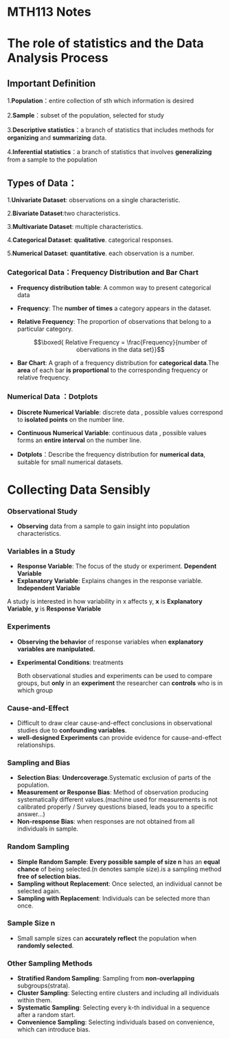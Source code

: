 # MTH113 Notes
# **The role of statistics and the Data Analysis Process**
## Important Definition
1.**Population**：entire collection of sth which information is desired

2.**Sample**：subset of the population, selected for study

3.**Descriptive statistics**：a branch of statistics that includes methods for **organizing** and **summarizing** data.

4.**Inferential statistics**：a branch of statistics that involves **generalizing** from a sample to the population 

## **Types of Data**：
1.**Univariate Dataset**: observations on a single characteristic.

2.**Bivariate Dataset**:two characteristics.

3.**Multivariate Dataset**: multiple characteristics.

4.**Categorical Dataset**: **qualitative**. categorical responses.
   
5.**Numerical Dataset**: **quantitative**. each observation is a number.

### Categorical Data：Frequency Distribution and Bar Chart
  - **Frequency distribution table**: A common way to present categorical data 
  - **Frequency**: The **number of times** a category appears in the dataset.
    
  - **Relative Frequency**: The proportion of observations that belong to a particular category.
    
     $$\boxed{ Relative Frequency = \frac{Frequency}{number of obervations in the data set}}$$
    
- **Bar Chart**: A graph of a frequency distribution for **categorical data**.The **area** of each bar **is proportional** to the corresponding frequency or relative frequency.

### Numerical Data ：Dotplots
- **Discrete Numerical Variable**: discrete data , possible values correspond to **isolated points** on the number line.
  
- **Continuous Numerical Variable**:  continuous data , possible values forms an **entire interval** on the number line.
  
- **Dotplots**：Describe the frequency distribution for **numerical data**, suitable for small numerical datasets.

# Collecting Data Sensibly


### Observational Study
- **Observing** data from a sample to gain insight into population characteristics.

### Variables in a Study
- **Response Variable**: The focus of the study or experiment. **Dependent Variable**
- **Explanatory Variable**: Explains changes in the response variable. **Independent Variable**

A study is interested in how variability in x affects y, **x** is **Explanatory Variable**, **y** is **Response Variable**

### Experiments
- **Observing the behavior** of response variables when **explanatory variables are manipulated.**
- **Experimental Conditions**: treatments

  Both observational studies and experiments can be used to compare groups, but **only** in an **experiment** the researcher can **controls** who is in which group

### Cause-and-Effect
- Difficult to draw clear cause-and-effect conclusions in observational studies due to **confounding variables**.
- **well-designed Experiments** can provide evidence for cause-and-effect relationships.

### Sampling and Bias
- **Selection Bias**: **Undercoverage**.Systematic exclusion of parts of the population.
- **Measurement or Response Bias**: Method of observation producing systematically different values.(machine used for measurements is not calibrated properly / Survey questions biased, leads you to a specific answer...)
- **Non-response Bias**: when responses are not obtained from all individuals in sample.

### Random Sampling
- **Simple Random Sample**: **Every possible sample of size n** has an **equal chance** of being selected.(n denotes sample size).is a sampling method **free of selection bias.**
- **Sampling without Replacement**: Once selected, an individual cannot be selected again.
- **Sampling with Replacement**: Individuals can be selected more than once.

### Sample Size n
- Small sample sizes can **accurately reflect** the population when **randomly selected**.

### Other Sampling Methods
- **Stratified Random Sampling**: Sampling from **non-overlapping** subgroups(strata).
- **Cluster Sampling**: Selecting entire clusters and including all individuals within them.
- **Systematic Sampling**: Selecting every k-th individual in a sequence after a random start.
- **Convenience Sampling**: Selecting individuals based on convenience, which can introduce bias.


